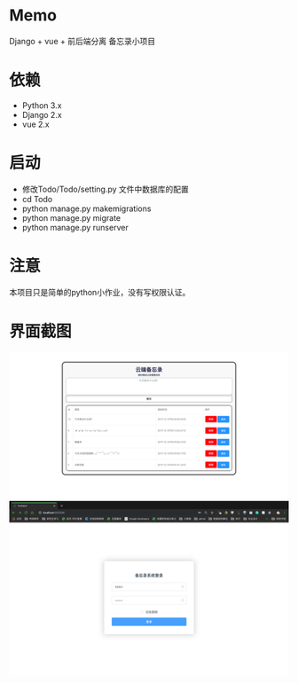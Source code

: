 # Memo
Django + vue + 前后端分离 备忘录小项目

# 依赖
* Python 3.x
* Django 2.x
* vue 2.x


# 启动

* 修改Todo/Todo/setting.py 文件中数据库的配置
* cd Todo
* python manage.py makemigrations
* python manage.py migrate
* python manage.py runserver

# 注意
本项目只是简单的python小作业，没有写权限认证。


# 界面截图
![login](https://github.com/Mrhs121/Memo/blob/master/%E6%88%AA%E5%B1%8F2019-12-10%E4%B8%8B%E5%8D%882.26.00.png)
![Main](https://github.com/Mrhs121/Memo/blob/master/%E6%88%AA%E5%B1%8F2019-12-09%E4%B8%8B%E5%8D%882.10.08.png)
